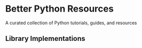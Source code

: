 # Better Python Resources

A curated collection of Python tutorials, guides, and resources


## Library Implementations
